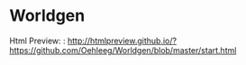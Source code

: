 # Worldgen

Html Preview: : http://htmlpreview.github.io/?https://github.com/Oehleeg/Worldgen/blob/master/start.html
